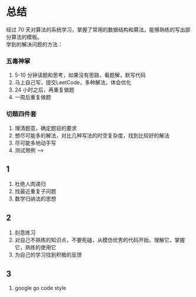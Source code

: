 # 总结
经过 70 天对算法的系统学习，掌握了常用的数据结构和算法，能够熟练的写出部分算法的模板。  
学到的解决问题的方法：

 ### 五毒神掌
1. 5-10 分钟读题和思考，如果没有思路，看题解，默写代码
1. 马上自己写，提交LeetCode，多种解法，体会优化
1. 24 小时之后，再重复做题
1. 一周后重复做题


### 切题四件套
1. 理清题意，确定题目的要求
2. 想尽可能多的解法，对比几种写法的时空复杂度，找到比较好的解法
3. 尽可能多地动手写
4. 测试用例 -->

## 1

1. 杜绝人肉递归
2. 找最近重复子问题
3. 数学归纳法的思想

## 2

1. 刻意练习
2. 对自己不熟练的知识点，不要死磕，从模仿优秀的代码开始，理解它，掌握它，熟练的使用它
3. 为自己的学习找到积极的反馈

## 3

1. google go code style


